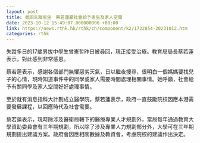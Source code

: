```yaml
---
layout: post
title: 尋回失蹤男生　蔡若蓮籲社會給予男生及家人空間
date: 2023-10-12 15:49:07.000000000 +08:00
link: https://news.rthk.hk/rthk/ch/component/k2/1722854-20231012.htm
categories: rthk
---
```


失蹤多日的17歲男拔中學生曾憲哲昨日被尋回，現正接受治療。教育局局長蔡若蓮表示，對此感到非常感恩。

蔡若蓮表示，感謝各個部門無懼惡劣天氣，日以繼夜搜尋，很明白一個媽媽要找兒子的心情，現時知道事件中的同學或家人需要時間處理相關事情。她呼籲，社會給予有關同學及家人空間好好處理事情。

至於就有消息指科大計劃成立醫學院，蔡若蓮表示，政府一直鼓勵院校因應本港需要發展課程，以回應時代及社會需要。

蔡若蓮表示，現時除涉及醫衛局轄下的醫療專業人才規劃外，當局每年通過教育大學資助委員會有三年期規劃，所以除了涉及專業人力規劃部分外，大學可在三年期規劃提出建議方案。政府會因應相關數據及教資會，考慮院校的建議作出決定。

